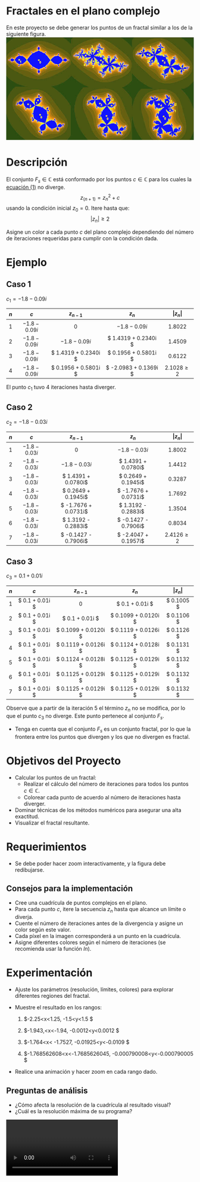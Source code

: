 # Fractales en el plano complejo
En este proyecto se debe generar los puntos de un fractal similar a los de la siguiente figura. 
![alt text](assets/image.png)

# Descripción
El conjunto $F_s \in \mathbb{C}$ está conformado por los puntos $c\in \mathbb{C}$ para los cuales la [ecuación (1)](#1)  no diverge. 
$$
z_{(n+1)}=z_n^2+c \tag{1}
$$
usando la condición inicial $z_0=0$. 
Itere hasta que:
$$
|z_n |≥2 \tag{2}
$$

Asigne un color a cada punto $c$ del plano complejo dependiendo del número de iteraciones requeridas para cumplir con la condición dada. 


# Ejemplo
## Caso 1 
$c_1 = -1.8 -0.09i$

| $n$ | $c$ | $z_{n-1}$ | $z_{n}$ | $\|z_{n}\|$ | 
|:---:|:---:|:---:|:---:|:---:|
| 1 |$-1.8 -0.09i$ | $0$| $-1.8 - 0.09i$ | $1.8022$ |
| 2| $-1.8 -0.09i$ | $-1.8 - 0.09i$	| $ 1.4319 + 0.2340i  $ 		| $1.4509$ |
| 3| $-1.8 -0.09i$ | $ 1.4319 + 0.2340i  $ 	| $  0.1956 + 0.5801i $ | $0.6122$ |
| 4 |$-1.8 -0.09i$ | $  0.1956 + 0.5801i $ 	| $ -2.0983 + 0.1369i $ | $2.1028 \ge 2$  |

El punto $c_1$ tuvo 4 iteraciones hasta diverger. 

## Caso 2
$c_2 = -1.8 - 0.03i$

| $n$ | $c$ | $z_{n-1}$ | $z_{n}$ | $\|z_{n}\|$ | 
|:---:|:---:|:---:|:---:|:---:|
| 1 | $-1.8 - 0.03i$ | $0$ 	| $-1.8 - 0.03i$ | $1.8002$ |
| 2| $-1.8 - 0.03i$ |  $-1.8 - 0.03i$	| $ 1.4391 + 0.0780i$ | $1.4412$ |
| 3| $-1.8 - 0.03i$ | $ 1.4391 + 0.0780i$ 	| $  0.2649 + 0.1945i$ | $0.3287$ |
| 4| $-1.8 - 0.03i$ | $  0.2649 + 0.1945i$ 	| $ -1.7676 + 0.0731i$ | $1.7692$ |
| 5| $-1.8 - 0.03i$ | $ -1.7676 + 0.0731i$ 	| $  1.3192 - 0.2883i$ | $1.3504$ |
| 6| $-1.8 - 0.03i$ | $  1.3192 - 0.2883i$ 	| $ -0.1427 - 0.7906i$ | $0.8034$ |
| 7 | $-1.8 - 0.03i$ | $ -0.1427 - 0.7906i$ 	| $ -2.4047 + 0.1957i$ | $2.4126 \ge 2$  |

## Caso 3
$c_3 = 0.1 + 0.01i$

| $n$ | $c$ | $z_{n-1}$ | $z_{n}$ | $\|z_{n}\|$ | 
|:---:|:---:|:---:|:---:|:---:|
| 1|$	0.1 + 0.01i $ | $0$ 						| $ 0.1 + 0.01i $ | $ 0.1005 $ |
| 2| $	0.1 + 0.01i $ | $ 0.1 + 0.01i $ | $ 0.1099 + 0.0120i $			| $ 0.1106 $ |
| 3| $	0.1 + 0.01i $ | $ 0.1099 + 0.0120i $ | $ 0.1119 + 0.0126i $ 	| $ 0.1126 $ |
| 4| $	0.1 + 0.01i $ | $ 0.1119 + 0.0126i $ | $ 0.1124 + 0.0128i $ 	| $ 0.1131 $ |
| 5| $	0.1 + 0.01i $ | $ 0.1124 + 0.0128i $ | $ 0.1125 + 0.0129i $ 	| $ 0.1132 $ |
| 6| $	0.1 + 0.01i $ | $ 0.1125 + 0.0129i $ | $ 0.1125 + 0.0129i $ 	| $ 0.1132 $ |
| 7| $	0.1 + 0.01i $ | $ 0.1125 + 0.0129i $ | $ 0.1125 + 0.0129i $ 	| $ 0.1132 $ |

Observe que a partir de la iteración 5 el término $z_n$ no se modifica, por lo que el punto $c_3$ no diverge. Este punto pertenece al conjunto $F_s$. 

* Tenga en cuenta que el conjunto $F_s$ es un conjunto fractal, por lo que la frontera entre los puntos que divergen y los que no divergen es fractal.


# Objetivos del Proyecto
+ Calcular los puntos de un fractal:
	* Realizar el cálculo del número de iteraciones para todos los puntos $c \in \mathbb{C}$. 
	* Colorear cada punto de acuerdo al número de iteraciones hasta diverger.
+ Dominar técnicas de los métodos numéricos para asegurar una alta exactitud.
+ Visualizar el fractal resultante.

# Requerimientos
+ Se debe poder hacer zoom interactivamente, y la figura debe redibujarse. 

## Consejos para la implementación
+ Cree una cuadrícula de puntos complejos en el plano.
+ Para cada punto $c$, itere la secuencia $z_n$ hasta que alcance un límite o diverja.
+ Cuente el número de iteraciones antes de la divergencia y asigne un color según este valor.
+ Cada píxel en la imagen corresponderá a un punto en la cuadrícula.
+ Asigne diferentes colores según el número de iteraciones (se recomienda usar la función $ln$).
# Experimentación
+ Ajuste los parámetros (resolución, límites, colores) para explorar diferentes regiones del fractal. 
+	Muestre el resultado en los rangos:
	
	1. $-2.25<x<1.25, -1.5<y<1.5 $

	1. $-1.943,<x<-1.94, -0.0012<y<0.0012 $



	1. $-1.764<x< -1.7527, -0.01925<y<-0.0109 $

	1. $-1.768562608<x<-1.7685626045, -0.000790008<y<-0.000790005 $

+ Realice una animación y hacer zoom en cada rango dado.

## Preguntas de análisis
* ¿Cómo afecta la resolución de la cuadrícula al resultado visual?
* ¿Cuál es la resolución máxima de su programa?


<video controls  loop autoplay src="assets/video_fractal.mp4" title="Title"></video>